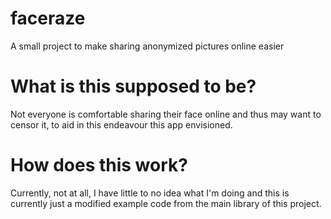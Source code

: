 # faceraze
A small project to make sharing anonymized pictures online easier

# What is this supposed to be?
Not everyone is comfortable sharing their face online and thus may want to censor it, to aid in this endeavour this app envisioned.

# How does this work?
Currently, not at all, I have little to no idea what I'm doing and this is currently just a modified example code from the main library of this project.
